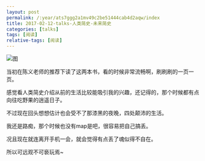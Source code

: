```yaml
---
layout: post
permalink: /:year/ats7ggg2a1mv49c2be51444cab4d2aqw/index
title: 2017-02-12-talks-人类简史-未来简史
categories: [talks]
tags: [阅读]
relative-tags: [阅读]
---
```


![图](https://gitee.com/linxingyang/at-2020-10-02-image/raw/master/image/T-talks/image/2017/books/rljs_wljs.jpg)

当初在陈义老师的推荐下读了这两本书，看的时候非常流畅啊，刷刷刷的一页一页。

感觉看人类简史介绍从前的生活比较能吸引我的兴趣，还记得的，那个时候都有点向往吃野果的逍遥日子。

不过现在回头想想估计也会受不了那漆黑的夜晚，四处颠沛的生活。

我还是路痴，那个时候也没有map是吧，很容易把自己搞丢。

况且现在就连离开手机一会，就会觉得有点丢了魂似得不自在。

所以可远观不可亵玩焉~
